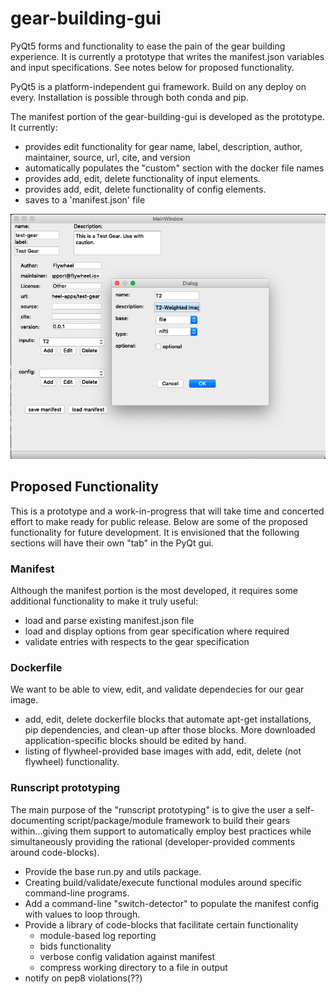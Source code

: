 # gear-building-gui
PyQt5 forms and functionality to ease the pain of the gear building experience.
It is currently a prototype that writes the manifest.json variables and input
specifications.  See notes below for proposed functionality.

PyQt5 is a platform-independent gui framework. Build on any deploy on every. Installation is possible through both conda and pip.

The manifest portion of the gear-building-gui is developed as the prototype.
It currently:

* provides edit functionality for gear name, label, description, author, maintainer,
source, url, cite, and version
* automatically populates the "custom" section with the docker file names
* provides add, edit, delete functionality of input elements.
* provides add, edit, delete functionality of config elements.
* saves to a 'manifest.json' file

![Crude Ugly Prototype](Screenshot.png "Crude and Ugly Prototype of gear-builder-gui")

## Proposed Functionality

This is a prototype and a work-in-progress that will take time and concerted effort
to make ready for public release. Below are some of the proposed functionality
for future development.  It is envisioned that the following sections will have
their own "tab" in the PyQt gui.

### Manifest

Although the manifest portion is the most developed, it requires some additional functionality to make it truly useful:

* load and parse existing manifest.json file
* load and display options from gear specification where required
* validate entries with respects to the gear specification

### Dockerfile

We want to be able to view, edit, and validate dependecies for our gear image.

* add, edit, delete dockerfile blocks that automate apt-get installations, pip dependencies, and clean-up after those blocks.  More downloaded application-specific blocks should be edited by hand.
* listing of flywheel-provided base images with add, edit, delete (not flywheel) functionality.

### Runscript prototyping

The main purpose of the "runscript prototyping" is to give the user a self-documenting script/package/module framework to build their gears within...giving them support to automatically employ best practices while simultaneously providing the rational (developer-provided comments around code-blocks).

* Provide the base run.py and utils package.
* Creating build/validate/execute functional modules around specific command-line programs.  
* Add a command-line "switch-detector" to populate the manifest config with values to loop through.
* Provide a library of code-blocks that facilitate certain functionality
    - module-based log reporting
    - bids functionality
    - verbose config validation against manifest
    - compress working directory to a file in output
* notify on pep8 violations(??)

